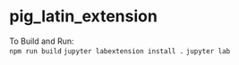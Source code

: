 # pig_latin_extension

To Build and Run: <br>
```npm run build```
```jupyter labextension install .```
```jupyter lab```
